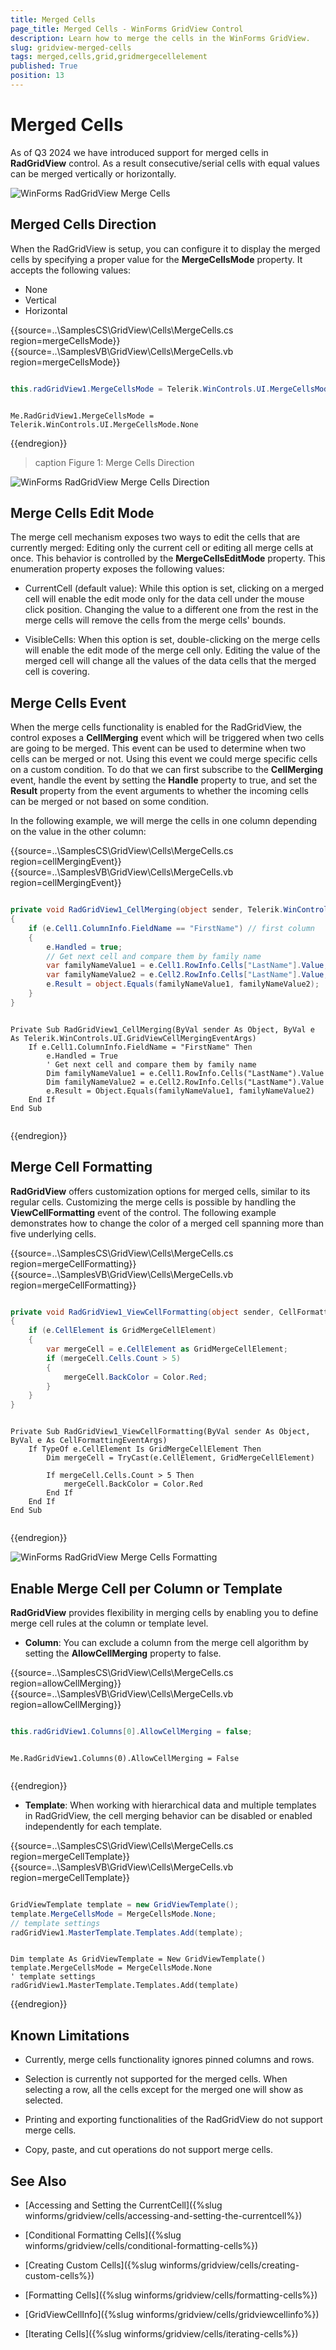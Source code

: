 ```yaml
---
title: Merged Cells
page_title: Merged Cells - WinForms GridView Control
description: Learn how to merge the cells in the WinForms GridView.
slug: gridview-merged-cells
tags: merged,cells,grid,gridmergecellelement
published: True
position: 13
---
```


# Merged Cells

As of Q3 2024 we have introduced support for merged cells in __RadGridView__ control. As a result consecutive/serial cells with equal values can be merged vertically or horizontally.

![WinForms RadGridView Merge Cells](images/gridview-merged-cells001.png)

## Merged Cells Direction

When the RadGridView is setup, you can configure it to display the merged cells by specifying a proper value for the __MergeCellsMode__ property. It accepts the following values:

* None
* Vertical
* Horizontal

{{source=..\SamplesCS\GridView\Cells\MergeCells.cs region=mergeCellsMode}} 
{{source=..\SamplesVB\GridView\Cells\MergeCells.vb region=mergeCellsMode}} 

````C#

this.radGridView1.MergeCellsMode = Telerik.WinControls.UI.MergeCellsMode.None;

````
````VB.NET

Me.RadGridView1.MergeCellsMode = Telerik.WinControls.UI.MergeCellsMode.None

````

{{endregion}} 

>caption Figure 1: Merge Cells Direction

![WinForms RadGridView Merge Cells Direction](images/gridview-merged-cells002.png)

## Merge Cells Edit Mode

The merge cell mechanism exposes two ways to edit the cells that are currently merged: Editing only the current cell or editing all merge cells at once. This behavior is controlled by the __MergeCellsEditMode__ property. This enumeration property exposes the following values:

* CurrentCell (default value): While this option is set, clicking on a merged cell will enable the edit mode only for the data cell under the mouse click position. Changing the value to a different one from the rest in the merge cells will remove the cells from the merge cells' bounds.

* VisibleCells: When this option is set, double-clicking on the merge cells will enable the edit mode of the merge cell only. Editing the value of the merged cell will change all the values of the data cells that the merged cell is covering.

## Merge Cells Event

When the merge cells functionality is enabled for the RadGridView, the control exposes a __CellMerging__ event which will be triggered when two cells are going to be merged. This event can be used to determine when two cells can be merged or not. Using this event we could merge specific cells on a custom condition. To do that we can first subscribe to the __CellMerging__ event, handle the event by setting the __Handle__ property to true, and set the __Result__ property from the event arguments to whether the incoming cells can be merged or not based on some condition.

In the following example, we will merge the cells in one column depending on the value in the other column:

{{source=..\SamplesCS\GridView\Cells\MergeCells.cs region=cellMergingEvent}} 
{{source=..\SamplesVB\GridView\Cells\MergeCells.vb region=cellMergingEvent}} 

````C#

private void RadGridView1_CellMerging(object sender, Telerik.WinControls.UI.GridViewCellMergingEventArgs e)
{
    if (e.Cell1.ColumnInfo.FieldName == "FirstName") // first column
    {
        e.Handled = true;
        // Get next cell and compare them by family name
        var familyNameValue1 = e.Cell1.RowInfo.Cells["LastName"].Value; // second column
        var familyNameValue2 = e.Cell2.RowInfo.Cells["LastName"].Value; // second column
        e.Result = object.Equals(familyNameValue1, familyNameValue2);
    }
}

````
````VB.NET

Private Sub RadGridView1_CellMerging(ByVal sender As Object, ByVal e As Telerik.WinControls.UI.GridViewCellMergingEventArgs)
    If e.Cell1.ColumnInfo.FieldName = "FirstName" Then
        e.Handled = True
        ' Get next cell and compare them by family name
        Dim familyNameValue1 = e.Cell1.RowInfo.Cells("LastName").Value
        Dim familyNameValue2 = e.Cell2.RowInfo.Cells("LastName").Value
        e.Result = Object.Equals(familyNameValue1, familyNameValue2)
    End If
End Sub


````

{{endregion}} 

## Merge Cell Formatting

__RadGridView__ offers customization options for merged cells, similar to its regular cells. Customizing the merge cells is possible by handling the __ViewCellFormatting__ event of the control. The following example demonstrates how to change the color of a merged cell spanning more than five underlying cells.

{{source=..\SamplesCS\GridView\Cells\MergeCells.cs region=mergeCellFormatting}} 
{{source=..\SamplesVB\GridView\Cells\MergeCells.vb region=mergeCellFormatting}} 

````C#

private void RadGridView1_ViewCellFormatting(object sender, CellFormattingEventArgs e)
{
    if (e.CellElement is GridMergeCellElement)
    {
        var mergeCell = e.CellElement as GridMergeCellElement;
        if (mergeCell.Cells.Count > 5)
        {
            mergeCell.BackColor = Color.Red;
        }
    }
}

````
````VB.NET

Private Sub RadGridView1_ViewCellFormatting(ByVal sender As Object, ByVal e As CellFormattingEventArgs)
    If TypeOf e.CellElement Is GridMergeCellElement Then
        Dim mergeCell = TryCast(e.CellElement, GridMergeCellElement)

        If mergeCell.Cells.Count > 5 Then
            mergeCell.BackColor = Color.Red
        End If
    End If
End Sub


````

{{endregion}} 

![WinForms RadGridView Merge Cells Formatting](images/gridview-merged-cells003.png)

## Enable Merge Cell per Column or Template

__RadGridView__ provides flexibility in merging cells by enabling you to define merge cell rules at the column or template level.

* __Column__: You can exclude a column from the merge cell algorithm by setting the __AllowCellMerging__ property to false.


{{source=..\SamplesCS\GridView\Cells\MergeCells.cs region=allowCellMerging}} 
{{source=..\SamplesVB\GridView\Cells\MergeCells.vb region=allowCellMerging}}

````C#

this.radGridView1.Columns[0].AllowCellMerging = false;

````
````VB.NET

Me.RadGridView1.Columns(0).AllowCellMerging = False


````

{{endregion}}

* __Template__: When working with hierarchical data and multiple templates in RadGridView, the cell merging behavior can be disabled or enabled independently for each template. 

{{source=..\SamplesCS\GridView\Cells\MergeCells.cs region=mergeCellTemplate}} 
{{source=..\SamplesVB\GridView\Cells\MergeCells.vb region=mergeCellTemplate}}

````C#

GridViewTemplate template = new GridViewTemplate();           
template.MergeCellsMode = MergeCellsMode.None;
// template settings
radGridView1.MasterTemplate.Templates.Add(template);

````
````VB.NET

Dim template As GridViewTemplate = New GridViewTemplate()
template.MergeCellsMode = MergeCellsMode.None
' template settings
radGridView1.MasterTemplate.Templates.Add(template)

````

{{endregion}}


## Known Limitations

* Currently, merge cells functionality ignores pinned columns and rows.

* Selection is currently not supported for the merged cells. When selecting a row, all the cells except for the merged one will show as selected.

* Printing and exporting functionalities of the RadGridView do not support merge cells.

* Copy, paste, and cut operations do not support merge cells.


## See Also
* [Accessing and Setting the CurrentCell]({%slug winforms/gridview/cells/accessing-and-setting-the-currentcell%})

* [Conditional Formatting Cells]({%slug winforms/gridview/cells/conditional-formatting-cells%})

* [Creating Custom Cells]({%slug winforms/gridview/cells/creating-custom-cells%})

* [Formatting Cells]({%slug winforms/gridview/cells/formatting-cells%})

* [GridViewCellInfo]({%slug winforms/gridview/cells/gridviewcellinfo%})

* [Iterating Cells]({%slug winforms/gridview/cells/iterating-cells%})

